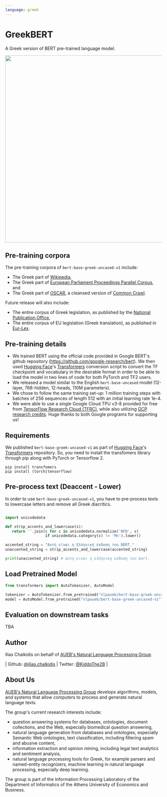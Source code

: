 ```yaml
---
language: greek
---
```


# GreekBERT

A Greek version of BERT pre-trained language model.

<img src="https://github.com/nlpaueb/GreekBERT/raw/master/greek-bert-logo.png" width="600"/> 


## Pre-training corpora

The pre-training corpora of `bert-base-greek-uncased-v1` include:

* The Greek part of [Wikipedia](https://el.wikipedia.org/wiki/Βικιπαίδεια:Αντίγραφα_της_βάσης_δεδομένων),
* The Greek part of [European Parliament Proceedings Parallel Corpus](https://www.statmt.org/europarl/), and
* The Greek part of [OSCAR](https://traces1.inria.fr/oscar/), a cleansed version of [Common Crawl](https://commoncrawl.org).

Future release will also include:

* The entire corpus of Greek legislation, as published by the [National Publication Office](http://www.et.gr),  
* The entire corpus of EU legislation (Greek translation), as published in [Eur-Lex](https://eur-lex.europa.eu/homepage.html?locale=en).

## Pre-training details

* We trained BERT using the official code provided in Google BERT's github repository (https://github.com/google-research/bert). We then used [Hugging Face](https://huggingface.co)'s [Transformers](https://github.com/huggingface/transformers) conversion script to convert the TF checkpoint and vocabulary in the desirable format in order to be able to load the model in two lines of code for both PyTorch and TF2 users.
* We released a model similar to the English `bert-base-uncased` model (12-layer, 768-hidden, 12-heads, 110M parameters).
* We chose to follow the same training set-up: 1 million training steps with batches of 256 sequences of length 512 with an initial learning rate 1e-4.
* We were able to use a single Google Cloud TPU v3-8 provided for free from [TensorFlow Research Cloud (TFRC)](https://www.tensorflow.org/tfrc), while also utilizing [GCP research credits](https://edu.google.com/programs/credits/research). Huge thanks to both Google programs for supporting us!


## Requirements

We published `bert-base-greek-uncased-v1` as part of [Hugging Face](https://huggingface.co)'s [Transformers](https://github.com/huggingface/transformers) repository. So, you need to install the transfomers library through pip along with PyTorch or Tensorflow 2.

```
pip install transfomers
pip install (torch|tensorflow)
```

## Pre-process text (Deaccent - Lower)

In order to use `bert-base-greek-uncased-v1`, you have to pre-process texts to lowercase letters and remove all Greek diacritics.

```python

import unicodedata

def strip_accents_and_lowercase(s):
   return ''.join(c for c in unicodedata.normalize('NFD', s)
                  if unicodedata.category(c) != 'Mn').lower()

accented_string = "Αυτή είναι η Ελληνική έκδοση του BERT."
unaccented_string = strip_accents_and_lowercase(accented_string)

print(unaccented_string) # αυτη ειναι η ελληνικη εκδοση του bert.

```

## Load Pretrained Model 

```python
from transformers import AutoTokenizer, AutoModel

tokenizer = AutoTokenizer.from_pretrained("nlpaueb/bert-base-greek-uncased-v1")
model = AutoModel.from_pretrained("nlpaueb/bert-base-greek-uncased-v1")
```

## Evaluation on downstream tasks

TBA

## Author

Ilias Chalkidis on behalf of [AUEB's Natural Language Processing Group](http://nlp.cs.aueb.gr)

| Github: [@ilias.chalkidis](https://github.com/seolhokim) | Twitter: [@KiddoThe2B](https://twitter.com/KiddoThe2B) |

## About Us

[AUEB's Natural Language Processing Group](http://nlp.cs.aueb.gr) develops algorithms, models, and systems that allow computers to process and generate natural language texts.

The group's current research interests include:
* question answering systems for databases, ontologies, document collections, and the Web, especially biomedical question answering,
* natural language generation from databases and ontologies, especially Semantic Web ontologies,
text classification, including filtering spam and abusive content,
* information extraction and opinion mining, including legal text analytics and sentiment analysis,
* natural language processing tools for Greek, for example parsers and named-entity recognizers,
machine learning in natural language processing, especially deep learning.

The group is part of the Information Processing Laboratory of the Department of Informatics of the Athens University of Economics and Business.
